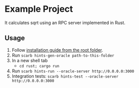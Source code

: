 # Example Project

It calculates sqrt using an RPC server implemented in Rust.

## Usage

1. Follow [installation guide from the root folder](https://github.com/reilabs/cairo-hints/tree/main?tab=readme-ov-file#cairo-1-hints).
2. Run `scarb hints-gen-oracle path-to-this-folder`
3. In a new shell tab
    * `cd rust; cargo run`
4. Run `scarb hints-run --oracle-server http://0.0.0.0:3000`
5. Integration tests: `scarb hints-test --oracle-server http://0.0.0.0:3000`
